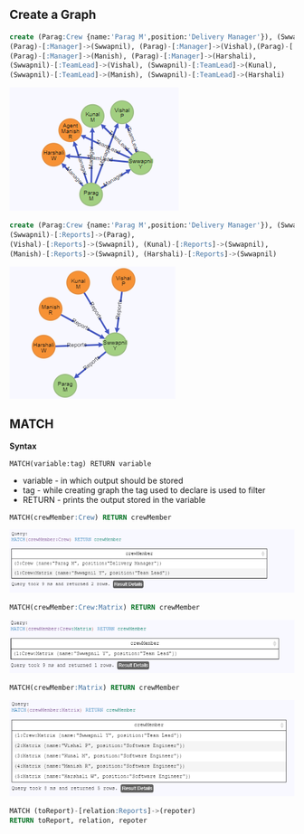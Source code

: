 ## Create a Graph

```sql
create (Parag:Crew {name:'Parag M',position:'Delivery Manager'}), (Swwapnil:Crew {name: 'Swwapnil Y',position:'Team Lead'}), (Vishal:Crew {name: 'Vishal P',position:'Software Engineer'}), (Kunal:Crew:Matrix {name: 'Kunal M',position:'Software Engineer'}), (Manish:Matrix {name: 'Manish R',position:'Software Engineer'}), (Harshali:Matrix {name:'Harshali W',position:'Software Engineer'}),
(Parag)-[:Manager]->(Swwapnil), (Parag)-[:Manager]->(Vishal),(Parag)-[:Manager]->(Kunal), 
(Parag)-[:Manager]->(Manish), (Parag)-[:Manager]->(Harshali), 
(Swwapnil)-[:TeamLead]->(Vishal), (Swwapnil)-[:TeamLead]->(Kunal), 
(Swwapnil)-[:TeamLead]->(Manish), (Swwapnil)-[:TeamLead]->(Harshali)
```
![Query1 Output](https://github.com/aman7797/super-pancake/blob/master/Neo4j/img/query1.png)

```sql
create (Parag:Crew {name:'Parag M',position:'Delivery Manager'}), (Swwapnil:Crew:Matrix {name: 'Swwapnil Y',position:'Team Lead'}), (Vishal:Matrix {name: 'Vishal P',position:'Software Engineer'}), (Kunal:Matrix {name: 'Kunal M',position:'Software Engineer'}), (Manish:Matrix {name: 'Manish R',position:'Software Engineer'}), (Harshali:Matrix {name:'Harshali W',position:'Software Engineer'}),
(Swwapnil)-[:Reports]->(Parag), 
(Vishal)-[:Reports]->(Swwapnil), (Kunal)-[:Reports]->(Swwapnil), 
(Manish)-[:Reports]->(Swwapnil), (Harshali)-[:Reports]->(Swwapnil)
```

![Query2 Output](https://github.com/aman7797/super-pancake/blob/master/Neo4j/img/query2.png)

## MATCH

**Syntax**

    MATCH(variable:tag) RETURN variable

- variable - in which output should be stored
- tag - while creating graph the tag used to declare is used to filter
- RETURN - prints the output stored in the variable

```sql
MATCH(crewMember:Crew) RETURN crewMember
```
![Query3 Output](https://github.com/aman7797/super-pancake/blob/master/Neo4j/img/query3.png)
```sql
MATCH(crewMember:Crew:Matrix) RETURN crewMember
```
![Query4 Output](https://github.com/aman7797/super-pancake/blob/master/Neo4j/img/query4.png)
```sql
MATCH(crewMember:Matrix) RETURN crewMember
```
![Query5 Output](https://github.com/aman7797/super-pancake/blob/master/Neo4j/img/query5.png)

```sql
MATCH (toReport)-[relation:Reports]->(repoter)
RETURN toReport, relation, repoter
```